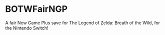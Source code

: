 # BOTWFairNGP
A fair New Game Plus save for The Legend of Zelda: Breath of the Wild, for the Nintendo Switch!
